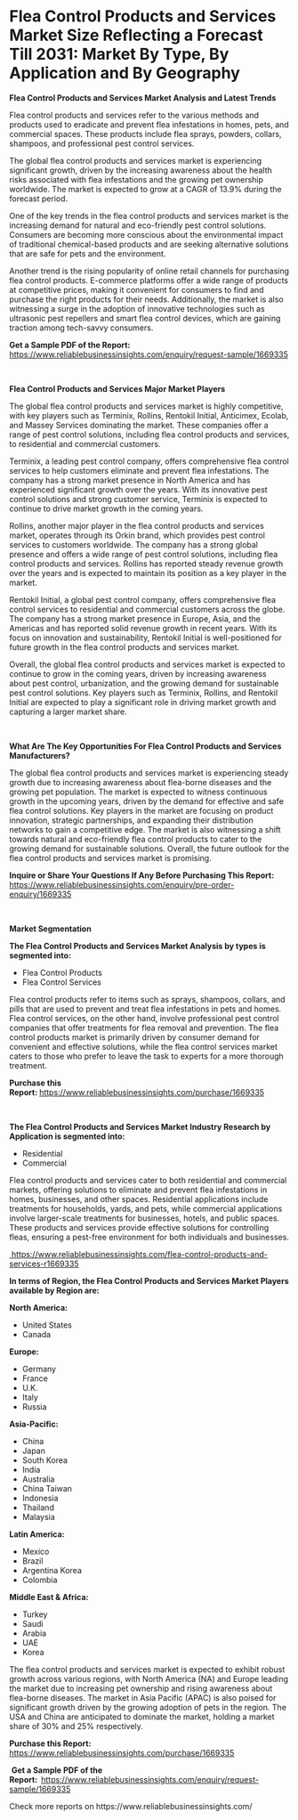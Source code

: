 <p><h1>Flea Control Products and Services Market Size Reflecting a Forecast Till 2031: Market By Type, By Application and By Geography</h1></p><p><strong>Flea Control Products and Services Market Analysis and Latest Trends</strong></p>
<p><p>Flea control products and services refer to the various methods and products used to eradicate and prevent flea infestations in homes, pets, and commercial spaces. These products include flea sprays, powders, collars, shampoos, and professional pest control services.</p><p>The global flea control products and services market is experiencing significant growth, driven by the increasing awareness about the health risks associated with flea infestations and the growing pet ownership worldwide. The market is expected to grow at a CAGR of 13.9% during the forecast period.</p><p>One of the key trends in the flea control products and services market is the increasing demand for natural and eco-friendly pest control solutions. Consumers are becoming more conscious about the environmental impact of traditional chemical-based products and are seeking alternative solutions that are safe for pets and the environment.</p><p>Another trend is the rising popularity of online retail channels for purchasing flea control products. E-commerce platforms offer a wide range of products at competitive prices, making it convenient for consumers to find and purchase the right products for their needs. Additionally, the market is also witnessing a surge in the adoption of innovative technologies such as ultrasonic pest repellers and smart flea control devices, which are gaining traction among tech-savvy consumers.</p></p>
<p><strong>Get a Sample PDF of the Report:&nbsp;</strong> <a href="https://www.reliablebusinessinsights.com/enquiry/request-sample/1669335">https://www.reliablebusinessinsights.com/enquiry/request-sample/1669335</a></p>
<p>&nbsp;</p>
<p><strong>Flea Control Products and Services Major Market Players</strong></p>
<p><p>The global flea control products and services market is highly competitive, with key players such as Terminix, Rollins, Rentokil Initial, Anticimex, Ecolab, and Massey Services dominating the market. These companies offer a range of pest control solutions, including flea control products and services, to residential and commercial customers.</p><p>Terminix, a leading pest control company, offers comprehensive flea control services to help customers eliminate and prevent flea infestations. The company has a strong market presence in North America and has experienced significant growth over the years. With its innovative pest control solutions and strong customer service, Terminix is expected to continue to drive market growth in the coming years.</p><p>Rollins, another major player in the flea control products and services market, operates through its Orkin brand, which provides pest control services to customers worldwide. The company has a strong global presence and offers a wide range of pest control solutions, including flea control products and services. Rollins has reported steady revenue growth over the years and is expected to maintain its position as a key player in the market.</p><p>Rentokil Initial, a global pest control company, offers comprehensive flea control services to residential and commercial customers across the globe. The company has a strong market presence in Europe, Asia, and the Americas and has reported solid revenue growth in recent years. With its focus on innovation and sustainability, Rentokil Initial is well-positioned for future growth in the flea control products and services market.</p><p>Overall, the global flea control products and services market is expected to continue to grow in the coming years, driven by increasing awareness about pest control, urbanization, and the growing demand for sustainable pest control solutions. Key players such as Terminix, Rollins, and Rentokil Initial are expected to play a significant role in driving market growth and capturing a larger market share.</p></p>
<p>&nbsp;</p>
<p><strong>What Are The Key Opportunities For Flea Control Products and Services Manufacturers?</strong></p>
<p><p>The global flea control products and services market is experiencing steady growth due to increasing awareness about flea-borne diseases and the growing pet population. The market is expected to witness continuous growth in the upcoming years, driven by the demand for effective and safe flea control solutions. Key players in the market are focusing on product innovation, strategic partnerships, and expanding their distribution networks to gain a competitive edge. The market is also witnessing a shift towards natural and eco-friendly flea control products to cater to the growing demand for sustainable solutions. Overall, the future outlook for the flea control products and services market is promising.</p></p>
<p><strong>Inquire or Share Your Questions If Any Before Purchasing This Report:</strong> <a href="https://www.reliablebusinessinsights.com/enquiry/pre-order-enquiry/1669335">https://www.reliablebusinessinsights.com/enquiry/pre-order-enquiry/1669335</a></p>
<p>&nbsp;</p>
<p><strong>Market Segmentation</strong></p>
<p><strong>The Flea Control Products and Services Market Analysis by types is segmented into:</strong></p>
<p><ul><li>Flea Control Products</li><li>Flea Control Services</li></ul></p>
<p><p>Flea control products refer to items such as sprays, shampoos, collars, and pills that are used to prevent and treat flea infestations in pets and homes. Flea control services, on the other hand, involve professional pest control companies that offer treatments for flea removal and prevention. The flea control products market is primarily driven by consumer demand for convenient and effective solutions, while the flea control services market caters to those who prefer to leave the task to experts for a more thorough treatment.</p></p>
<p><strong>Purchase this Report:&nbsp;</strong><a href="https://www.reliablebusinessinsights.com/purchase/1669335">https://www.reliablebusinessinsights.com/purchase/1669335</a></p>
<p>&nbsp;</p>
<p><strong>The Flea Control Products and Services Market Industry Research by Application is segmented into:</strong></p>
<p><ul><li>Residential</li><li>Commercial</li></ul></p>
<p><p>Flea control products and services cater to both residential and commercial markets, offering solutions to eliminate and prevent flea infestations in homes, businesses, and other spaces. Residential applications include treatments for households, yards, and pets, while commercial applications involve larger-scale treatments for businesses, hotels, and public spaces. These products and services provide effective solutions for controlling fleas, ensuring a pest-free environment for both individuals and businesses.</p></p>
<p><a href="https://www.reliablebusinessinsights.com/flea-control-products-and-services-r1669335">&nbsp;https://www.reliablebusinessinsights.com/flea-control-products-and-services-r1669335</a></p>
<p><strong>In terms of Region, the Flea Control Products and Services Market Players available by Region are:</strong></p>
<p>
    <p> <strong> North America: </strong>
        <ul>
            <li>United States</li>
            <li>Canada</li>
        </ul>
        </p> 
    <p> <strong> Europe: </strong>
        <ul>
            <li>Germany</li>
            <li>France</li>
            <li>U.K.</li>
            <li>Italy</li>
            <li>Russia</li>
        </ul>
        </p> 
    <p> <strong> Asia-Pacific: </strong>
        <ul>
            <li>China</li>
            <li>Japan</li>
            <li>South Korea</li>
            <li>India</li>
            <li>Australia</li>
            <li>China Taiwan</li>
            <li>Indonesia</li>
            <li>Thailand</li>
            <li>Malaysia</li>
        </ul>
        </p> 
    <p> <strong> Latin America: </strong>
        <ul>
            <li>Mexico</li>
            <li>Brazil</li>
            <li>Argentina Korea</li>
            <li>Colombia</li>
        </ul>
        </p> 
    <p> <strong> Middle East & Africa: </strong>
        <ul>
            <li>Turkey</li>
            <li>Saudi</li>
            <li>Arabia</li>
            <li>UAE</li>
            <li>Korea</li>
        </ul>
    </p>
    </p>
<p><p>The flea control products and services market is expected to exhibit robust growth across various regions, with North America (NA) and Europe leading the market due to increasing pet ownership and rising awareness about flea-borne diseases. The market in Asia Pacific (APAC) is also poised for significant growth driven by the growing adoption of pets in the region. The USA and China are anticipated to dominate the market, holding a market share of 30% and 25% respectively.</p></p>
<p><strong>Purchase this Report: </strong><a href="https://www.reliablebusinessinsights.com/purchase/1669335">https://www.reliablebusinessinsights.com/purchase/1669335</a></p>
<p>&nbsp;<strong>Get a Sample PDF of the Report:&nbsp;&nbsp;</strong><a href="https://www.reliablebusinessinsights.com/enquiry/request-sample/1669335">https://www.reliablebusinessinsights.com/enquiry/request-sample/1669335</a></p>
<p><strong></strong></p>
<p>Check more reports on https://www.reliablebusinessinsights.com/</p>